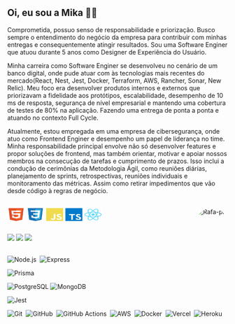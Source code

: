 ## Oi, eu sou a Mika 👨‍🚀
Comprometida, possuo senso de responsabilidade e priorização. Busco sempre o entendimento do negócio da empresa para contribuir com minhas entregas e consequentemente atingir resultados. Sou uma Software Enginer que atuou durante 5 anos como Designer de Experiência do Usuário.

Minha carreira como Software Enginer se desenvolveu no cenário de um banco digital, onde pude atuar com às tecnologias mais recentes do mercado(React, Nest, Jest, Docker, Terraform, AWS, Rancher, Sonar, New Relic). Meu foco era desenvolver produtos internos e externos que priorizavam a fidelidade aos protótipos, escalabilidade, desempenho de 10 ms de resposta, segurança de nível empresarial e mantendo uma cobertura de testes de 80% na aplicação. Fazendo uma entrega de ponta a ponta e atuando no contexto Full Cycle.

Atualmente, estou empregada em uma empresa de cibersegurança, onde atuo como Frontend Enginer e desempenho um papel de liderança no time. Minha responsabilidade principal envolve não só desenvolver features e propor soluções de frontend, mas também orientar, motivar e apoiar nossos membros na consecução de tarefas e cumprimento de prazos. Isso inclui a condução de cerimônias da Metodologia Ágil, como reuniões diárias, planejamento de sprints, retrospectivas, reuniões individuais e monitoramento das métricas. Assim como retirar impedimentos que vão desde código à regras de negócio.



<div style="display: inline_block"><br>
  <img align="center" alt="Rafa-HTML" height="30" width="40" src="https://raw.githubusercontent.com/devicons/devicon/master/icons/html5/html5-original.svg">
  <img align="center" alt="Rafa-CSS" height="30" width="40" src="https://raw.githubusercontent.com/devicons/devicon/master/icons/css3/css3-original.svg">
  <img align="center" alt="Rafa-Js" height="30" width="40" src="https://raw.githubusercontent.com/devicons/devicon/master/icons/javascript/javascript-plain.svg">
  <img align="center" alt="Rafa-Ts" height="30" width="40" src="https://raw.githubusercontent.com/devicons/devicon/master/icons/typescript/typescript-plain.svg">
  <img align="center" alt="Rafa-React" height="30" width="40" src="https://raw.githubusercontent.com/devicons/devicon/master/icons/react/react-original.svg">
  <img align="right" alt="Rafa-pic" height="150" style="border-radius:50px;" src="https://encrypted-tbn0.gstatic.com/images?q=tbn:ANd9GcSRZMjJ-KahMmqPKylPk407NJQLYhQa0C9D3bvSYF3NXb09XKepTVN9VvZkC3ukUwqRHy8&usqp=CAU?width=676&height=676">



</div>
  
  ##
 
<div> 
    <a href="https://www.linkedin.com/in/michaeladafne" target="_blank"><img src="https://img.shields.io/badge/-LinkedIn-%230077B5?style=for-the-badge&logo=linkedin&logoColor=white" target="_blank"></a> 
      <a href="https://api.whatsapp.com/send?phone=5527998670154" target="_blank"><img src="https://img.shields.io/badge/WhatsApp-25D366?style=for-the-badge&logo=whatsapp&logoColor=white" target="_blank"></a> 
  <a href = "mailto:michaeladafne@hotmail.com"><img src="https://img.shields.io/badge/-Gmail-%23333?style=for-the-badge&logo=gmail&logoColor=white" target="_blank"></a>
</div>

<br>

![Node.js](https://img.shields.io/badge/Node.js-43853D?style=for-the-badge&logo=node.js&logoColor=white)&nbsp; 
![Express](https://img.shields.io/badge/Express.js-404D59?style=for-the-badge)&nbsp;

![Prisma](https://img.shields.io/badge/Prisma-3982CE?style=for-the-badge&logo=Prisma&logoColor=white)&nbsp; <br>

![PostgreSQL](https://img.shields.io/badge/PostgreSQL-316192?style=for-the-badge&logo=postgresql&logoColor=white)
![MongoDB](https://img.shields.io/badge/MongoDB-4EA94B?style=for-the-badge&logo=mongodb&logoColor=white) <br>

![Jest](https://img.shields.io/badge/Jest-323330?style=for-the-badge&logo=Jest&logoColor=white)&nbsp;
  
![Git](https://img.shields.io/badge/GIT-E44C30?style=for-the-badge&logo=git&logoColor=white)&nbsp;
![GitHub](https://img.shields.io/badge/GitHub-100000?style=for-the-badge&logo=github&logoColor=white)&nbsp;
![GitHub Actions](https://img.shields.io/badge/GitHub_Actions-2088FF?style=for-the-badge&logo=github-actions&logoColor=white)&nbsp;
![AWS](https://img.shields.io/badge/Amazon_AWS-232F3E?style=for-the-badge&logo=amazon-aws&logoColor=white)&nbsp;
![Docker](https://img.shields.io/badge/Docker-1572B6?style=for-the-badge&logo=Docker&logoColor=white)&nbsp;
![Vercel](https://img.shields.io/badge/Vercel-000000?style=for-the-badge&logo=vercel&logoColor=white)&nbsp;
![Heroku](https://img.shields.io/badge/Heroku-430098?style=for-the-badge&logo=heroku&logoColor=white)&nbsp; <br>
